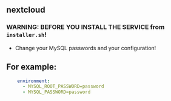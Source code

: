 ## nextcloud


### WARNING: BEFORE YOU INSTALL THE SERVICE from `installer.sh`!

- Change your MySQL passwords and your configuration!

## For example:

```yml
    environment:
      - MYSQL_ROOT_PASSWORD=password
      - MYSQL_PASSWORD=password
```
